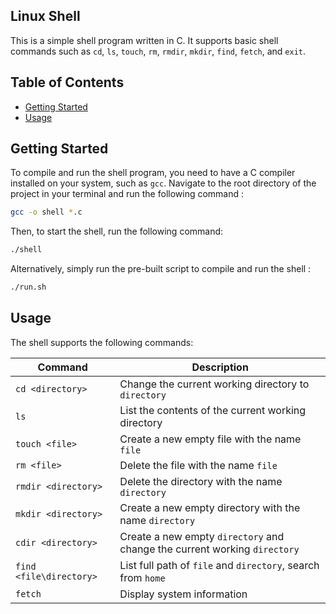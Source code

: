 ## Linux Shell

This is a simple shell program written in C. It supports basic shell commands such as `cd`, `ls`, `touch`, `rm`, `rmdir`, `mkdir`, `find`, `fetch`, and `exit`.

## Table of Contents

- [Getting Started](#getting-started)
- [Usage](#usage)


## Getting Started

To compile and run the shell program, you need to have a C compiler installed on your system, such as `gcc`.
Navigate to the root directory of the project in your terminal and run the following command : 

```bash
gcc -o shell *.c
```

Then, to start the shell, run the following command:
```bash
./shell
```

Alternatively, simply run the pre-built script to compile and run the shell :

```bash
./run.sh
```

## Usage

The shell supports the following commands:


| Command             | Description                                                         |
|---------------------|---------------------------------------------------------------------|
| `cd <directory>`    | Change the current working directory to `directory`                 |
| `ls`                | List the contents of the current working directory                  |
| `touch <file>`      | Create a new empty file with the name `file`                         |
| `rm <file>`         | Delete the file with the name `file`                                 |
| `rmdir <directory>` | Delete the directory with the name `directory`                       |
| `mkdir <directory>` | Create a new empty directory with the name `directory`               |
| `cdir <directory>`  | Create a new empty `directory` and change the current working `directory` |
| `find <file\directory>` | List full path of `file` and `directory`, search from `home`         |
| `fetch`             | Display system information                                           |

